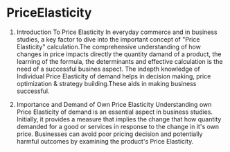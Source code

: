 # PriceElasticity
1. Introduction To Price Elasticity
In everyday commerce and in business studies, a key factor to dive into the important concept of "Price Elasticity" calculation.The comprehensive understanding of how changes in price impacts directly the quantity damand of a product, the learning of the formula, the determinants and effective calculation is the need of a successful busines aspect. The indepth knowledge of Individual Price Elasticity of demand helps in decision making, price optimization & strategy building.These aids in making business successful.

2. Importance and Demand of Own Price Elasticity
Understanding own Price Elasticity of demand is an essential aspect in business studies. Initially, it provides a measure that implies the change that how quantity demanded for a good or services in response to the change in it's own price. Businesses can avoid poor pricing decision and potentially harmful outcomes by examining the product's Price Elasticity.

